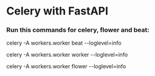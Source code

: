 # Celery with FastAPI

### Run this commands for celery, flower and beat:

celery -A workers.worker beat --loglevel=info

celery -A workers.worker worker --loglevel=info

celery -A workers.worker flower --loglevel=info
